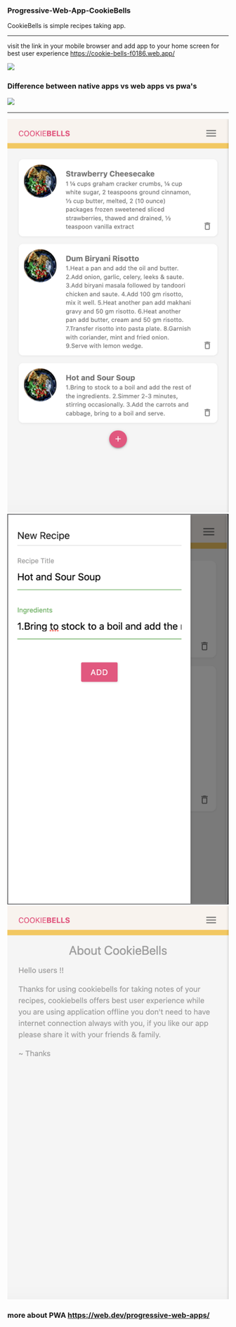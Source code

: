 ### Progressive-Web-App-CookieBells
CookieBells is simple recipes taking app. 

--------------------------------------------------
visit the link in your mobile browser and add app to your home screen for best user experience https://cookie-bells-f0186.web.app/

<img src="https://webdev.imgix.net/images/collections/pwa.svg" />

### Difference between native apps vs web apps vs pwa's

<img src="https://webdev.imgix.net/what-are-pwas/capabilities-reach.svg" />

----------------------------------------------------------

<img src="images/p1.png" />
<img src="images/p2.png" />
<img src="images/p3.png" />

### more about PWA https://web.dev/progressive-web-apps/

